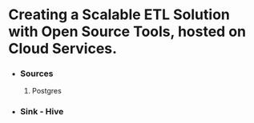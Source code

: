 # Creating a Scalable ETL Solution with Open Source Tools, hosted on Cloud Services.

* ### Sources
    1. Postgres  

* ### Sink - Hive  